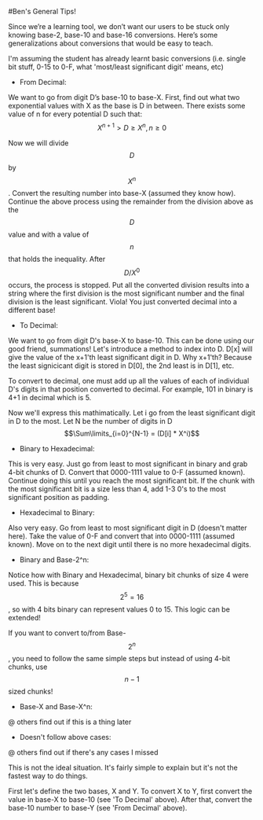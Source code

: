 #Ben's General Tips!

Since we’re a learning tool, we don’t want our users to be stuck only knowing base-2, base-10 and base-16 conversions. Here’s some generalizations about conversions that would be easy to teach.

I'm assuming the student has already learnt basic conversions (i.e. single bit stuff, 0-15 to 0-F, what 'most/least significant digit' means, etc)

- From Decimal:

We want to go from digit D’s base-10 to base-X. First, find out what two exponential values with X as the base is D in between. There exists some value of n for every potential D such that:
$$X^{n+1} > D \geq X^n, n \geq 0$$

Now we will divide $$D$$ by $$X^n$$. Convert the resulting number into base-X (assumed they know how).
Continue the above process using the remainder from the division above as the $$D$$ value and with a value of $$n$$ that holds the inequality.
After $$D / X^0$$ occurs, the process is stopped.
Put all the converted division results into a string where the first division is the most significant number and the final division is the least significant. Viola! You just converted decimal into a different base!

- To Decimal:

We want to go from digit D's base-X to base-10. This can be done using our good friend, summations!
Let's introduce a method to index into D. D[x] will give the value of the x+1'th least significant digit in D. Why x+1'th? Because the least signicicant digit is stored in D[0], the 2nd least is in D[1], etc. 

To convert to decimal, one must add up all the values of each of individual D's digits in that position converted to decimal. For example, 101 in binary is 4+1 in decimal which is 5.

Now we'll express this mathimatically. Let i go from the least significant digit in D to the most. Let N be the number of digits in D
$$\Sum\limits_{i=0}^{N-1} = (D[i] * X^i)$$

- Binary to Hexadecimal:

This is very easy. Just go from least to most significant in binary and grab 4-bit chunks of D. Convert that 0000-1111 value to 0-F (assumed known). Continue doing this until you reach the most significant bit. If the chunk with the most significant bit is a size less than 4, add 1-3 0's to the most significant position as padding.

- Hexadecimal to Binary:

Also very easy. Go from least to most significant digit in D (doesn't matter here). Take the value of 0-F and convert that into 0000-1111 (assumed known). Move on to the next digit until there is no more hexadecimal digits.

- Binary and Base-2^n:

Notice how with Binary and Hexadecimal, binary bit chunks of size 4 were used. This is because $$2^5 = 16$$, so with 4 bits binary can represent values 0 to 15. This logic can be extended!

If you want to convert to/from Base-$$2^n$$, you need to follow the same simple steps but instead of using 4-bit chunks, use $$n-1$$ sized chunks!


- Base-X and Base-X^n:

@ others find out if this is a thing later

- Doesn't follow above cases:

@ others find out if there's any cases I missed

This is not the ideal situation. It's fairly simple to explain but it's not the fastest way to do things.

First let's define the two bases, X and Y. To convert X to Y, first convert the value in base-X to base-10 (see 'To Decimal' above). After that, convert the base-10 number to base-Y (see 'From Decimal' above).